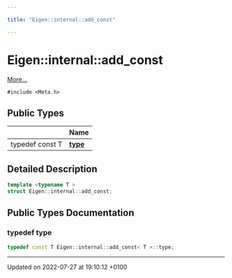 ```yaml
---

title: "Eigen::internal::add_const"

---
```


# Eigen::internal::add_const



 [More...](#detailed-description)


`#include <Meta.h>`

## Public Types

|                | Name           |
| -------------- | -------------- |
| typedef const T | **[type](http://example.org/classes/structeigen_1_1internal_1_1add__const/#typedef-type)**  |

## Detailed Description

```cpp
template <typename T >
struct Eigen::internal::add_const;
```

## Public Types Documentation

### typedef type

```cpp
typedef const T Eigen::internal::add_const< T >::type;
```


-------------------------------

Updated on 2022-07-27 at 19:10:12 +0100